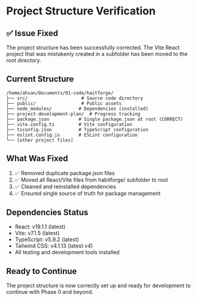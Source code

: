 # Project Structure Verification

## ✅ Issue Fixed
The project structure has been successfully corrected. The Vite React project that was mistakenly created in a subfolder has been moved to the root directory.

## Current Structure
```
/home/ahsan/Documents/01-code/haitforge/
├── src/                    # Source code directory
├── public/                 # Public assets
├── node_modules/          # Dependencies (installed)
├── project-development-plan/  # Progress tracking
├── package.json           # Single package.json at root (CORRECT)
├── vite.config.ts         # Vite configuration
├── tsconfig.json          # TypeScript configuration
├── eslint.config.js       # ESLint configuration
└── [other project files]
```

## What Was Fixed
1. ✅ Removed duplicate package.json files
2. ✅ Moved all React/Vite files from habitforge/ subfolder to root
3. ✅ Cleaned and reinstalled dependencies
4. ✅ Ensured single source of truth for package management

## Dependencies Status
- React: v19.1.1 (latest)
- Vite: v7.1.5 (latest)
- TypeScript: v5.9.2 (latest)
- Tailwind CSS: v4.1.13 (latest v4)
- All testing and development tools installed

## Ready to Continue
The project structure is now correctly set up and ready for development to continue with Phase 0 and beyond.